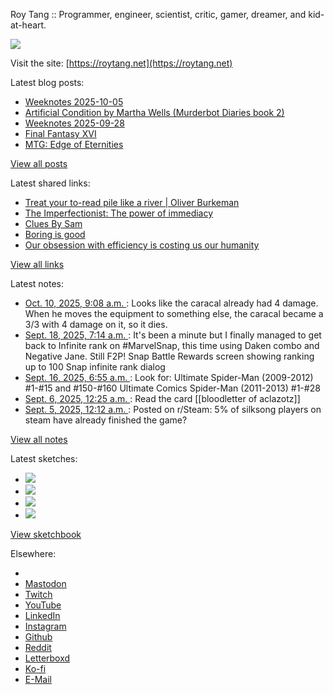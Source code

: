 Roy Tang :: Programmer, engineer, scientist, critic, gamer, dreamer, and kid-at-heart.

![](https://roytang.net/static/img/profile.jpg)

Visit the site: [https://roytang.net](https://roytang.net)

Latest blog posts:

- [Weeknotes 2025-10-05](https://roytang.net/2025/10/weeknotes-10-05/)
- [Artificial Condition by Martha Wells (Murderbot Diaries book 2)](https://roytang.net/2025/10/artificial-condition/)
- [Weeknotes 2025-09-28](https://roytang.net/2025/09/weeknotes-09-28/)
- [Final Fantasy XVI](https://roytang.net/2025/09/final-fantasy-xvi/)
- [MTG: Edge of Eternities](https://roytang.net/2025/09/mtg-edge/)

[View all posts](https://roytang.net/blog)

Latest shared links:

- [Treat your to-read pile like a river | Oliver Burkeman](https://roytang.net/2025/09/869cc4b20082075cf86924a564f52cc9/)
- [The Imperfectionist: The power of immediacy](https://roytang.net/2025/09/7fbe97337ae4674d5c1e336c685a8cef/)
- [Clues By Sam](https://roytang.net/2025/09/a414087ec542c94481796a15efbe84b8/)
- [Boring is good](https://roytang.net/2025/09/5e80df779be836701dc68d3e8ac06a38/)
- [Our obsession with efficiency is costing us our humanity](https://roytang.net/2025/09/97ce5f48194b4fd80568f1be9f4b5f53/)

[View all links](https://roytang.net/links)

Latest notes:

- [Oct. 10, 2025, 9:08 a.m. ](https://roytang.net/2025/10/nip2bbm/): Looks like the caracal already had 4 damage. When he moves the equipment to something else, the caracal became a 3/3 with 4 damage on it, so it dies.
- [Sept. 18, 2025, 7:14 a.m. ](https://roytang.net/2025/09/115222174502202279/): It&#x27;s been a minute but I finally managed to get back to Infinite rank on #MarvelSnap, this time using Daken combo and Negative Jane. Still F2P! Snap Battle Rewards screen showing ranking up to 100 Snap infinite rank dialog
- [Sept. 16, 2025, 6:55 a.m. ](https://roytang.net/2025/09/nefh1dm/): Look for: Ultimate Spider-Man (2009-2012) #1-#15 and #150-#160 Ultimate Comics Spider-Man (2011-2013) #1-#28
- [Sept. 6, 2025, 12:25 a.m. ](https://roytang.net/2025/09/nckxipg/): Read the card [[bloodletter of aclazotz]]
- [Sept. 5, 2025, 12:12 a.m. ](https://roytang.net/2025/09/1n8ehtp/): Posted on r/Steam: 5% of silksong players on steam have already finished the game?

[View all notes](https://roytang.net/notes)

Latest sketches:


- ![](https://roytang.net/media/cache/32/e6/32e6bccc49e8369f7e33d4b393e24821.jpg)
- ![](https://roytang.net/media/cache/6d/bb/6dbb65d9198fe1692eed00385ef079c4.jpg)
- ![](https://roytang.net/media/cache/55/78/5578c142afd534e31f9723865e041b14.jpg)
- ![](https://roytang.net/media/cache/ab/48/ab48f5f9b0480e3f07e72a0a6795f014.jpg)

[View sketchbook](https://roytang.net/albums/sketchbook)


Elsewhere:

- []()
- [Mastodon](https://indieweb.social/@roytang)
- [Twitch](https://twitch.tv/twitchyroy)
- [YouTube](https://youtube.com/@roytang)
- [LinkedIn](https://www.linkedin.com/in/roytang)
- [Instagram](https://instagram.com/roytang0400)
- [Github](https://github.com/roytang)
- [Reddit](https://reddit.com/u/hungryroy)
- [Letterboxd](https://letterboxd.com/hungryroy/)
- [Ko-fi](https://ko-fi.com/roytang)
- [E-Mail](mailto:hello@roytang.net)